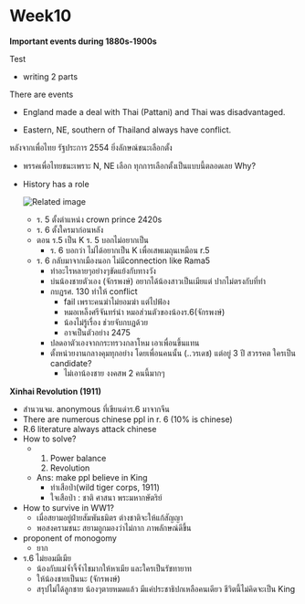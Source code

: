 # Week10

**Important events during 1880s-1900s**

Test

- writing 2 parts


There are events

- England made a deal with Thai (Pattani) and Thai was disadvantaged.

- Eastern, NE, southern of Thailand always have conflict.

 

หลังจากเพื่อไทย รัฐประการ 2554 ยิ่งลักษณ์ชนะเลือกตั้ง

- พรรคเพื่อไทยชนะเพราะ N, NE เลือก ทุกการเลือกตั้งเป็นแบบนี้ตลอดเลย Why?

- History has a role

  ![Related image](http://1.bp.blogspot.com/-2Y4vmwee-Aw/UF1tEwrZTHI/AAAAAAAACdQ/EBG5mjHF4wo/w1200-h630-p-k-no-nu/168206_148539951865959_7836607_n.jpg)



  - ร. 5 ตั้งตำแหน่ง crown prince 2420s 
  - ร. 6 ตั้งใครมาก่อนหลัง 
  - ตอน ร.5 เป็น K ร. 5 บอกไม่อยากเป็น 
    - ร. 6 บอกว่า ไม่ได้อยากเป็น K เพื่อเสพเมถุนเหมือน r.5
  - ร. 6 กลับมาจากเมืองนอก ไม่มีconnection like Rama5
    - ทำอะไรหลายๆอย่างๆขัดแย้งกับทางวัง 
    - บ่นน้องชายตัวเอง (จักรพงษ์) อยากได้น้องสาวเป็นเมียแต่ ปากไม่ตรงกับที่ทำ
    - กบฏรศ. 130 ทำให้ conflict 
      - fail เพราะคนฆ่าไม่ยอมฆ่า แต่ไปฟ้อง
      - หมอเหล็งศรีจันทร์นำ หมอส่วนตัวของน้องร.6(จักรพงษ์)
      -  น้องไม่รู้เรื่อง ช่วยจับกบฏด้วย
      - อาจเป็นตัวอย่าง 2475
    - ปลดอาตัวเองจากกระทรวงกลาโหม เอาเพื่อนขึ้นแทน
    - ตั้งหน่วยงานกลางคุมทุกอย่าง โดยเพื่อนคนนั้น (..วรเดช) แต่อยู่ 3 ปี สวรรคต ใครเป็น candidate?
      - ไม่เอาน้องชาย งงคสพ 2 คนนี้มากๆ

**Xinhai Revolution (1911)**

- สำนวนจม. anonymous ที่เขียนด่าร.6 มาจากจีน
- There are numerous chinese ppl in r. 6 (10% is chinese)
- R.6 literature always attack chinese
- How to solve?
  - 1. Power balance
    2. Revolution
  - Ans: make ppl believe in King
    - ทำเสือป่า(wild tiger corps, 1911)
    - ใจเสือป่า : ชาติ ศาสนา พระมหากษัตริย์
- How to survive in WW1?
  - เมื่อสยามอยู่ฝ่ายสัมพันธมิตร ต่างชาติจะให้แก้สัญญา
  - พอสงครามชนะ สยามถูกมองว่าไม่กาก ภาพลักษณ์ดีขึ้น
- proponent of monogomy
  - ยาก
- ร.6 ไม่ยอมมีเมีย
  - น้องกับแม่จ้ำจี้จ้ำไชมากให้หาเมีย และใครเป็นรัชทายาท
  - ให้น้องชายเป็นนะ (จักรพงษ์)
  - สรุปไม่ได้ลูกชาย น้องๆตายหมดแล้ว มีแค่ประชาธิปกเหลือคนเดียว ชีวิตนี้ไม่คิดจะเป็น King
